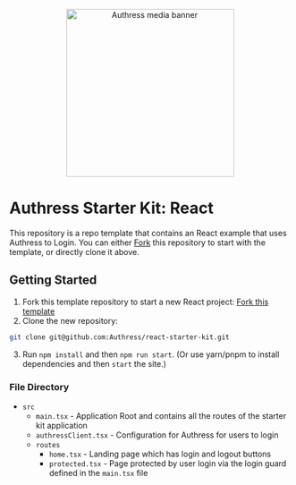 <p align="center">
  <img height="300px" src="https://authress.io/static/images/media-banner.png" alt="Authress media banner">
</p>

# Authress Starter Kit: React

This repository is a repo template that contains an React example that uses Authress to Login. You can either [Fork](https://github.com/new?template_name=react-starter-kit&template_owner=Authress) this repository to start with the template, or directly clone it above.

## Getting Started

1. Fork this template repository to start a new React project: [Fork this template](https://github.com/Authress/react-starter-kit/fork)
2. Clone the new repository:

```sh
git clone git@github.com:Authress/react-starter-kit.git
```

3. Run `npm install` and then `npm run start`. (Or use yarn/pnpm to install dependencies and then `start` the site.)

### File Directory

* `src`
  * `main.tsx` - Application Root and contains all the routes of the starter kit application
  * `authressClient.tsx` - Configuration for Authress for users to login
  * `routes`
    * `home.tsx` - Landing page which has login and logout buttons
    * `protected.tsx` - Page protected by user login via the login guard defined in the `main.tsx` file
